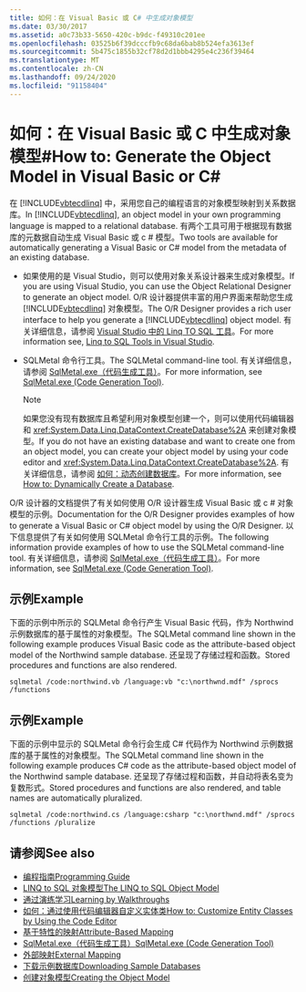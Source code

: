 ```yaml
---
title: 如何：在 Visual Basic 或 C# 中生成对象模型
ms.date: 03/30/2017
ms.assetid: a0c73b33-5650-420c-b9dc-f49310c201ee
ms.openlocfilehash: 03525b6f39dcccfb9c68da6bab8b524efa3613ef
ms.sourcegitcommit: 5b475c1855b32cf78d2d1bbb4295e4c236f39464
ms.translationtype: MT
ms.contentlocale: zh-CN
ms.lasthandoff: 09/24/2020
ms.locfileid: "91158404"
---
```

# <a name="how-to-generate-the-object-model-in-visual-basic-or-c"></a><span data-ttu-id="ea748-102">如何：在 Visual Basic 或 C 中生成对象模型\#</span><span class="sxs-lookup"><span data-stu-id="ea748-102">How to: Generate the Object Model in Visual Basic or C\#</span></span>

<span data-ttu-id="ea748-103">在 [!INCLUDE[vbtecdlinq](../../../../../../includes/vbtecdlinq-md.md)] 中，采用您自己的编程语言的对象模型映射到关系数据库。</span><span class="sxs-lookup"><span data-stu-id="ea748-103">In [!INCLUDE[vbtecdlinq](../../../../../../includes/vbtecdlinq-md.md)], an object model in your own programming language is mapped to a relational database.</span></span> <span data-ttu-id="ea748-104">有两个工具可用于根据现有数据库的元数据自动生成 Visual Basic 或 c # 模型。</span><span class="sxs-lookup"><span data-stu-id="ea748-104">Two tools are available for automatically generating a Visual Basic or C# model from the metadata of an existing database.</span></span>  
  
- <span data-ttu-id="ea748-105">如果使用的是 Visual Studio，则可以使用对象关系设计器来生成对象模型。</span><span class="sxs-lookup"><span data-stu-id="ea748-105">If you are using Visual Studio, you can use the Object Relational Designer to generate an object model.</span></span> <span data-ttu-id="ea748-106">O/R 设计器提供丰富的用户界面来帮助您生成 [!INCLUDE[vbtecdlinq](../../../../../../includes/vbtecdlinq-md.md)] 对象模型。</span><span class="sxs-lookup"><span data-stu-id="ea748-106">The O/R Designer provides a rich user interface to help you generate a [!INCLUDE[vbtecdlinq](../../../../../../includes/vbtecdlinq-md.md)] object model.</span></span> <span data-ttu-id="ea748-107">有关详细信息，请参阅 [Visual Studio 中的 Linq TO SQL 工具](/visualstudio/data-tools/linq-to-sql-tools-in-visual-studio2)。</span><span class="sxs-lookup"><span data-stu-id="ea748-107">For more information see, [Linq to SQL Tools in Visual Studio](/visualstudio/data-tools/linq-to-sql-tools-in-visual-studio2).</span></span>
  
- <span data-ttu-id="ea748-108">SQLMetal 命令行工具。</span><span class="sxs-lookup"><span data-stu-id="ea748-108">The SQLMetal command-line tool.</span></span> <span data-ttu-id="ea748-109">有关详细信息，请参阅 [SqlMetal.exe（代码生成工具）](../../../../tools/sqlmetal-exe-code-generation-tool.md)。</span><span class="sxs-lookup"><span data-stu-id="ea748-109">For more information, see [SqlMetal.exe (Code Generation Tool)](../../../../tools/sqlmetal-exe-code-generation-tool.md).</span></span>  
  
    > [!NOTE]
    > <span data-ttu-id="ea748-110">如果您没有现有数据库且希望利用对象模型创建一个，则可以使用代码编辑器和 <xref:System.Data.Linq.DataContext.CreateDatabase%2A> 来创建对象模型。</span><span class="sxs-lookup"><span data-stu-id="ea748-110">If you do not have an existing database and want to create one from an object model, you can create your object model by using your code editor and <xref:System.Data.Linq.DataContext.CreateDatabase%2A>.</span></span> <span data-ttu-id="ea748-111">有关详细信息，请参阅 [如何：动态创建数据库](how-to-dynamically-create-a-database.md)。</span><span class="sxs-lookup"><span data-stu-id="ea748-111">For more information, see [How to: Dynamically Create a Database](how-to-dynamically-create-a-database.md).</span></span>  
  
 <span data-ttu-id="ea748-112">O/R 设计器的文档提供了有关如何使用 O/R 设计器生成 Visual Basic 或 c # 对象模型的示例。</span><span class="sxs-lookup"><span data-stu-id="ea748-112">Documentation for the O/R Designer provides examples of how to generate a Visual Basic or C# object model by using the O/R Designer.</span></span> <span data-ttu-id="ea748-113">以下信息提供了有关如何使用 SQLMetal 命令行工具的示例。</span><span class="sxs-lookup"><span data-stu-id="ea748-113">The following information provide examples of how to use the SQLMetal command-line tool.</span></span> <span data-ttu-id="ea748-114">有关详细信息，请参阅 [SqlMetal.exe（代码生成工具）](../../../../tools/sqlmetal-exe-code-generation-tool.md)。</span><span class="sxs-lookup"><span data-stu-id="ea748-114">For more information, see [SqlMetal.exe (Code Generation Tool)](../../../../tools/sqlmetal-exe-code-generation-tool.md).</span></span>  
  
## <a name="example"></a><span data-ttu-id="ea748-115">示例</span><span class="sxs-lookup"><span data-stu-id="ea748-115">Example</span></span>  

 <span data-ttu-id="ea748-116">下面的示例中所示的 SQLMetal 命令行产生 Visual Basic 代码，作为 Northwind 示例数据库的基于属性的对象模型。</span><span class="sxs-lookup"><span data-stu-id="ea748-116">The SQLMetal command line shown in the following example produces Visual Basic code as the attribute-based object model of the Northwind sample database.</span></span> <span data-ttu-id="ea748-117">还呈现了存储过程和函数。</span><span class="sxs-lookup"><span data-stu-id="ea748-117">Stored procedures and functions are also rendered.</span></span>  
  
```console  
sqlmetal /code:northwind.vb /language:vb "c:\northwnd.mdf" /sprocs /functions  
```  
  
## <a name="example"></a><span data-ttu-id="ea748-118">示例</span><span class="sxs-lookup"><span data-stu-id="ea748-118">Example</span></span>  

 <span data-ttu-id="ea748-119">下面的示例中显示的 SQLMetal 命令行会生成 C# 代码作为 Northwind 示例数据库的基于属性的对象模型。</span><span class="sxs-lookup"><span data-stu-id="ea748-119">The SQLMetal command line shown in the following example produces C# code as the attribute-based object model of the Northwind sample database.</span></span> <span data-ttu-id="ea748-120">还呈现了存储过程和函数，并自动将表名变为复数形式。</span><span class="sxs-lookup"><span data-stu-id="ea748-120">Stored procedures and functions are also rendered, and table names are automatically pluralized.</span></span>  
  
```console  
sqlmetal /code:northwind.cs /language:csharp "c:\northwnd.mdf" /sprocs /functions /pluralize  
```  
  
## <a name="see-also"></a><span data-ttu-id="ea748-121">请参阅</span><span class="sxs-lookup"><span data-stu-id="ea748-121">See also</span></span>

- [<span data-ttu-id="ea748-122">编程指南</span><span class="sxs-lookup"><span data-stu-id="ea748-122">Programming Guide</span></span>](programming-guide.md)
- [<span data-ttu-id="ea748-123">LINQ to SQL 对象模型</span><span class="sxs-lookup"><span data-stu-id="ea748-123">The LINQ to SQL Object Model</span></span>](the-linq-to-sql-object-model.md)
- [<span data-ttu-id="ea748-124">通过演练学习</span><span class="sxs-lookup"><span data-stu-id="ea748-124">Learning by Walkthroughs</span></span>](learning-by-walkthroughs.md)
- [<span data-ttu-id="ea748-125">如何：通过使用代码编辑器自定义实体类</span><span class="sxs-lookup"><span data-stu-id="ea748-125">How to: Customize Entity Classes by Using the Code Editor</span></span>](how-to-customize-entity-classes-by-using-the-code-editor.md)
- [<span data-ttu-id="ea748-126">基于特性的映射</span><span class="sxs-lookup"><span data-stu-id="ea748-126">Attribute-Based Mapping</span></span>](attribute-based-mapping.md)
- [<span data-ttu-id="ea748-127">SqlMetal.exe（代码生成工具）</span><span class="sxs-lookup"><span data-stu-id="ea748-127">SqlMetal.exe (Code Generation Tool)</span></span>](../../../../tools/sqlmetal-exe-code-generation-tool.md)
- [<span data-ttu-id="ea748-128">外部映射</span><span class="sxs-lookup"><span data-stu-id="ea748-128">External Mapping</span></span>](external-mapping.md)
- [<span data-ttu-id="ea748-129">下载示例数据库</span><span class="sxs-lookup"><span data-stu-id="ea748-129">Downloading Sample Databases</span></span>](downloading-sample-databases.md)
- [<span data-ttu-id="ea748-130">创建对象模型</span><span class="sxs-lookup"><span data-stu-id="ea748-130">Creating the Object Model</span></span>](creating-the-object-model.md)
